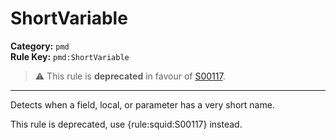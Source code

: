 
# ShortVariable
**Category:** `pmd`<br/>
**Rule Key:** `pmd:ShortVariable`<br/>
> :warning: This rule is **deprecated** in favour of [S00117](https://rules.sonarsource.com/java/RSPEC-00117).

-----

Detects when a field, local, or parameter has a very short name.

<p>
  This rule is deprecated, use {rule:squid:S00117} instead.
</p>

